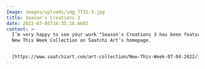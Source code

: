 ```yaml
---
Image: images/uploads/img_7715-3.jpg
title: Season's Creations 3
date: 2022-07-05T14:35:18.668Z
content: >-
  I’m very happy to see your work "Season's Creations 3 has been featured in the
  New This Week Collection on Saatchi Art’s homepage. 


  [https://www.saatchiart.com/​art-collection/New-This-Week-​07-04-2022/153961/684185/view](https://www.saatchiart.com/art-collection/New-This-Week-07-04-2022/153961/684185/view)
---
```

